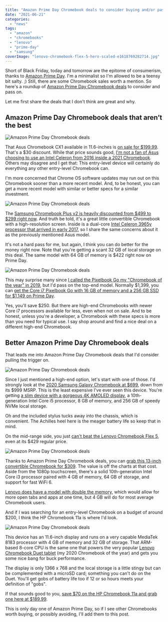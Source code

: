 ```yaml
---
title: "Amazon Prime Day Chromebook deals to consider buying and/or passing on"
date: "2021-06-21"
categories: 
  - "news"
tags: 
  - "amazon"
  - "chromebooks"
  - "lenovo"
  - "prime-day"
  - "samsung"
coverImage: "lenovo-chromebook-flex-5-hero-scaled-e1618769282714.jpg"
---
```


Short of Black Friday, today and tomorrow are the epitome of consumerism, thanks to [Amazon Prime Day](https://amzn.to/3wM4vCA). I'm a minimalist so I'm allowed to be a teensy bit salty. ;) Still, there are some Chromebook sales worth a mention. So here's a roundup of [Amazon Prime Day Chromebook deals](https://amzn.to/3wM4vCA) to consider and pass on.

Let me first share the deals that I don't think are great and why.

## Amazon Prime Day Chromebook deals that aren’t the best

![Amazon Prime Day Chromebook deals](images/Asus-Chromebook-CX1-11-inch-1024x689.jpg)

That Asus Chromebook CX1 available in 11.6-inches is [on sale for $199.99](https://amzn.to/2TOZVVt). That's a $30 discount. While that price sounds good, [I'm not a fan of Asus choosing to use an Intel Celeron from 2016 inside a 2021 Chromebook](https://www.aboutchromebooks.com/news/help-me-understand-these-unannounced-new-asus-chromebook-cx1-laptops/). Others may disagree and I get that: This entry-level device will certainly do everything any other entry-level Chromebook can.

I'm more concerned that Chrome OS software updates may run out on this Chromebook sooner than a more recent model. And, to be honest, you can get a more recent model with similar or better specs for a similar investment.

![Amazon Prime Day Chromebook deals](images/Samsung-Chromebook-Plus-v2-Celeron-scaled.jpg)

The [Samsung Chromebook Plus v2 is heavily discounted from $499 to $299 right now](https://amzn.to/3gQWQMv). And truth be told, it's a great little convertible Chromebook with a high-resolution screen. Inside is a dual-core [Intel Celeron 3965y processor that arrived in early 2017](https://ark.intel.com/content/www/us/en/ark/products/122698/intel-celeron-processor-3965y-2m-cache-1-50-ghz.html), so I share the same concerns about it as the previously mentioned Asus model.

It's not a hard pass for me, but again, I think you can do better for the money right now. Note that you're getting a scant 32 GB of local storage on this deal. The same model with 64 GB of memory is $422 right now on Prime Day.

![Amazon Prime Day Chromebook deals](images/pixelbook-go-featured.jpeg)

This may surprise many since [I called the Pixelbook Go my "Chromebook of the year" in 2019](https://www.aboutchromebooks.com/news/my-pick-for-2019-chromebook-of-the-year/), but I'd pass on the top-end model. Normally $1,399, you can [get the Core i7 Pixelbook Go with 16 GB of memory and a 256 GB SSD for $1,149 on Prime Day](https://amzn.to/3iYWZjF).

Yes, you'll save $250. But there are high-end Chromebooks with newer Core i7 processors available for less, even when not on sale. And to be honest, unless you're a developer, a Chromebook with these specs is more than you need for typical use. I say shop around and find a nice deal on a different high-end Chromebook.

## Better Amazon Prime Day Chromebook deals

That leads me into Amazon Prime Day Chromebook deals that I'd consider pulling the trigger on.

![Amazon Prime Day Chromebook deals](images/Galaxy-Chromebook-Perspective_Red-2-scaled.jpg)

Since I just mentioned a high-end option, let's start with one of those. I'd strongly look at the [2020 Samsung Galaxy Chromebook at $699](https://amzn.to/3cZez33), down from its $999 MSRP. This is the least expensive I've ever seen this device. You're getting [a slim device with a gorgeous 4K AMOLED display](https://www.aboutchromebooks.com/news/samsung-galaxy-chromebook-hands-on-yes-its-as-nice-as-it-looks/), a 10th-generation Intel Core i5 processor, 8 GB of memory, and 256 GB of speedy NVMe local storage.

Oh and the included stylus tucks away into the chassis, which is convenient. The Achilles heel here is the meager battery life so keep that in mind.

On the mid-range side, you just [can't beat the Lenovo Chromebook Flex 5](https://www.aboutchromebooks.com/news/lenovo-flex-5-chromebook-hands-on-and-first-impressions/), even at its $429 regular price.

![Amazon Prime Day Chromebook deals](images/lenovo-chromebook-flex-5-hero-scaled-1024x724.jpg)

Thanks to Amazon Prime Day Chromebook deals, you can [grab this 13-inch convertible Chromebook for $309](https://amzn.to/2TTXMHX). The value is off the charts at that cost. Aside from the 1080p touchscreen, there's a solid 10th-generation Intel Core i3 processor paired with 4 GB of memory, 64 GB of storage, and support for fast WiFi 6.

[Lenovo does have a model with double the memory](https://www.aboutchromebooks.com/news/lenovo-flex-5-chromebook-with-8-gb-ram-for-449-99/), which would allow for more open tabs and apps at one time, but 4 GB will do for most average Chromebook users.

And if I was searching for an entry-level Chromebook on a budget of around $200, I think the HP Chromebook 11a is where I'd look.

![Amazon Prime Day Chromebook deals](images/HP-Chromebook-11a-MediaTek-1024x856.jpg)

This device has an 11.6-inch display and runs on a very capable MediaTek 8183 processor with 4 GB of memory and 32 GB of storage. That ARM-based 8-core CPU is the same one that powers the very popular [Lenovo Chromebook Duet tablet](https://www.aboutchromebooks.com/news/my-pick-for-2020-chromebook-of-the-year/) (my 2020 Chromebook of the year) and gets you some nice bang for buck performance.

The display is only 1366 x 768 and the local storage is a little stingy but can be complemented with a microSD card; something you can't do on the Duet. You'll get gobs of battery life too if 12 or so hours meets your definition of "gobs".

If that sounds good to you, [save $70 on the HP Chromebook 11a and grab one here at $189.99](https://amzn.to/2Uooxop).

This is only day one of Amazon Prime Day, so if I see other Chromebooks worth buying, or possibly avoiding, I'll add them to this post.
